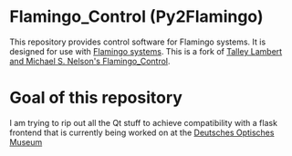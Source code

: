 # Flamingo_Control (Py2Flamingo)

This repository provides control software for Flamingo systems. It is designed for use with [Flamingo systems](https://huiskenlab.com/resources/).
This is a fork of [Talley Lambert and Michael S. Nelson's Flamingo_Control](https://github.com/uw-loci/Flamingo_Control).

# Goal of this repository
I am trying to rip out all the Qt stuff to achieve compatibility with a flask frontend that is currently being worked on at the [Deutsches Optisches Museum](https://deutsches-optisches-museum.de/)
